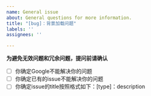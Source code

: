 ```yaml
---
name: General issue
about: General questions for more information.
title: "[bug]：背景加载问题"
labels: ''
assignees: ''

---
```


**为避免无效问题和冗余问题，提问前请确认**
- [ ] 你确定Google不能解决你的问题
- [ ] 你确定已有的issue不能解决你的问题
- [ ] 你确定issue的title按照格式如下：[type]：description
